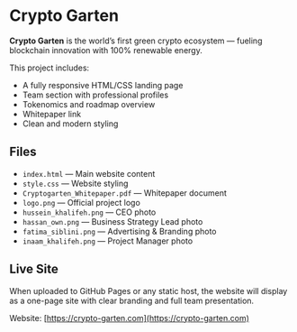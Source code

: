 # Crypto Garten

**Crypto Garten** is the world’s first green crypto ecosystem — fueling blockchain innovation with 100% renewable energy.

This project includes:
- A fully responsive HTML/CSS landing page
- Team section with professional profiles
- Tokenomics and roadmap overview
- Whitepaper link
- Clean and modern styling

## Files

- `index.html` — Main website content
- `style.css` — Website styling
- `Cryptogarten_Whitepaper.pdf` — Whitepaper document
- `logo.png` — Official project logo
- `hussein_khalifeh.png` — CEO photo
- `hassan_own.png` — Business Strategy Lead photo
- `fatima_siblini.png` — Advertising & Branding photo
- `inaam_khalifeh.png` — Project Manager photo

## Live Site

When uploaded to GitHub Pages or any static host, the website will display as a one-page site with clear branding and full team presentation.

Website: [https://crypto-garten.com](https://crypto-garten.com)
